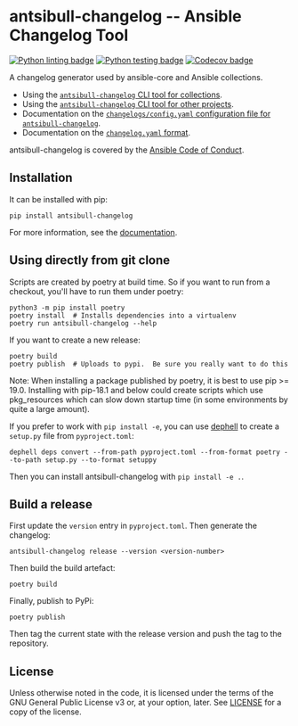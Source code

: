 # antsibull-changelog -- Ansible Changelog Tool
[![Python linting badge](https://github.com/ansible-community/antsibull-changelog/workflows/Python%20linting/badge.svg?event=push&branch=main)](https://github.com/ansible-community/antsibull-changelog/actions?query=workflow%3A%22Python+linting%22+branch%3Amain)
[![Python testing badge](https://github.com/ansible-community/antsibull-changelog/workflows/Python%20testing/badge.svg?event=push&branch=main)](https://github.com/ansible-community/antsibull-changelog/actions?query=workflow%3A%22Python+testing%22+branch%3Amain)
[![Codecov badge](https://img.shields.io/codecov/c/github/ansible-community/antsibull-changelog)](https://codecov.io/gh/ansible-community/antsibull-changelog)

A changelog generator used by ansible-core and Ansible collections.

- Using the
  [`antsibull-changelog` CLI tool for collections](https://github.com/ansible-community/antsibull-changelog/tree/main/docs/changelogs.rst).
- Using the
  [`antsibull-changelog` CLI tool for other projects](https://github.com/ansible-community/antsibull-changelog/tree/main/docs/other-projects.rst).
- Documentation on the [`changelogs/config.yaml` configuration file for `antsibull-changelog`](https://github.com/ansible-community/antsibull-changelog/tree/main/docs/changelog-configuration.rst).
- Documentation on the
  [`changelog.yaml` format](https://github.com/ansible-community/antsibull-changelog/tree/main/docs/changelog.yaml-format.md).

antsibull-changelog is covered by the [Ansible Code of Conduct](https://docs.ansible.com/ansible/latest/community/code_of_conduct.html).

## Installation

It can be installed with pip:

    pip install antsibull-changelog

For more information, see the
[documentation](https://github.com/ansible-community/antsibull-changelog/tree/main/docs/changelogs.rst).

## Using directly from git clone

Scripts are created by poetry at build time.  So if you want to run from
a checkout, you'll have to run them under poetry:

    python3 -m pip install poetry
    poetry install  # Installs dependencies into a virtualenv
    poetry run antsibull-changelog --help

If you want to create a new release:

    poetry build
    poetry publish  # Uploads to pypi.  Be sure you really want to do this

Note: When installing a package published by poetry, it is best to use pip >= 19.0.
Installing with pip-18.1 and below could create scripts which use pkg_resources
which can slow down startup time (in some environments by quite a large amount).

If you prefer to work with `pip install -e`, you can use [dephell](https://pypi.org/project/dephell/)
to create a `setup.py` file from `pyproject.toml`:

    dephell deps convert --from-path pyproject.toml --from-format poetry --to-path setup.py --to-format setuppy

Then you can install antsibull-changelog with `pip install -e .`.

## Build a release

First update the `version` entry in `pyproject.toml`. Then generate the changelog:

    antsibull-changelog release --version <version-number>

Then build the build artefact:

    poetry build

Finally, publish to PyPi:

    poetry publish

Then tag the current state with the release version and push the tag to the repository.

## License

Unless otherwise noted in the code, it is licensed under the terms of the GNU
General Public License v3 or, at your option, later. See
[LICENSE](https://github.com/ansible-community/antsibull-changelog/tree/main/LICENSE)
for a copy of the license.
